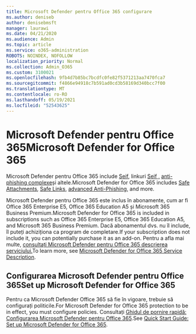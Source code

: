 ```yaml
---
title: Microsoft Defender pentru Office 365 configurare
ms.author: deniseb
author: denisebmsft
manager: laurawi
ms.date: 04/21/2020
ms.audience: Admin
ms.topic: article
ms.service: o365-administration
ROBOTS: NOINDEX, NOFOLLOW
localization_priority: Normal
ms.collection: Admin_O365
ms.custom: 3100021
ms.openlocfilehash: 9fb4d7b85bc7bcdfc0fe82f5371213aa7470fca7
ms.sourcegitcommit: f4866e94918c7b591ad0cd3b58169d340bcc7f00
ms.translationtype: MT
ms.contentlocale: ro-RO
ms.lasthandoff: 05/19/2021
ms.locfileid: "52543625"
---
```

# <a name="microsoft-defender-for-office-365"></a><span data-ttu-id="77ede-102">Microsoft Defender pentru Office 365</span><span class="sxs-lookup"><span data-stu-id="77ede-102">Microsoft Defender for Office 365</span></span>

<span data-ttu-id="77ede-103">Microsoft Defender pentru Office 365 include [Seif](/microsoft-365/security/office-365-security/atp-safe-attachments), linkuri [Seif ,](/microsoft-365/security/office-365-security/atp-safe-links) [anti-phishing complexe](/microsoft-365/security/office-365-security/atp-anti-phishing)și altele.</span><span class="sxs-lookup"><span data-stu-id="77ede-103">Microsoft Defender for Office 365 includes [Safe Attachments](/microsoft-365/security/office-365-security/atp-safe-attachments), [Safe Links](/microsoft-365/security/office-365-security/atp-safe-links), [advanced Anti-Phishing](/microsoft-365/security/office-365-security/atp-anti-phishing), and more.</span></span> 

<span data-ttu-id="77ede-104">Microsoft Defender pentru Office 365 este inclus în abonamente, cum ar fi Office 365 Enterprise E5, Office 365 Education A5 și Microsoft 365 Business Premium.</span><span class="sxs-lookup"><span data-stu-id="77ede-104">Microsoft Defender for Office 365 is included in subscriptions such as Office 365 Enterprise E5, Office 365 Education A5, and Microsoft 365 Business Premium.</span></span> <span data-ttu-id="77ede-105">Dacă abonamentul dvs. nu îl include, îl puteți achiziționa ca program de completare.</span><span class="sxs-lookup"><span data-stu-id="77ede-105">If your subscription does not include it, you can potentially purchase it as an add-on.</span></span> <span data-ttu-id="77ede-106">Pentru a afla mai multe, [consultați Microsoft Defender pentru Office 365 descrierea serviciului.](/office365/servicedescriptions/office-365-advanced-threat-protection-service-description)</span><span class="sxs-lookup"><span data-stu-id="77ede-106">To learn more, see [Microsoft Defender for Office 365 Service Description](/office365/servicedescriptions/office-365-advanced-threat-protection-service-description).</span></span>

## <a name="set-up-microsoft-defender-for-office-365"></a><span data-ttu-id="77ede-107">Configurarea Microsoft Defender pentru Office 365</span><span class="sxs-lookup"><span data-stu-id="77ede-107">Set up Microsoft Defender for Office 365</span></span>

<span data-ttu-id="77ede-108">Pentru ca Microsoft Defender Office 365 să fie în vigoare, trebuie să configurați politicile.</span><span class="sxs-lookup"><span data-stu-id="77ede-108">For Microsoft Defender for Office 365 protection to be in effect, you must configure policies.</span></span> <span data-ttu-id="77ede-109">Consultați [Ghidul de pornire rapidă: Configurarea Microsoft Defender pentru Office 365](/microsoft-365/security/office-365-security/office-365-atp).</span><span class="sxs-lookup"><span data-stu-id="77ede-109">See [Quick Start Guide: Set up Microsoft Defender for Office 365](/microsoft-365/security/office-365-security/office-365-atp).</span></span>

